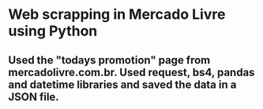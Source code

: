 
# Web scrapping in Mercado Livre using Python

## Used the "todays promotion" page from mercadolivre.com.br. Used request, bs4, pandas and datetime libraries and saved the data in a JSON file.


